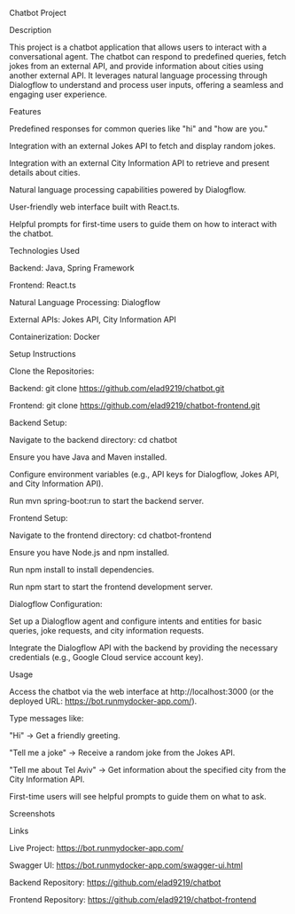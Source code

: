 Chatbot Project

Description

This project is a chatbot application that allows users to interact with a conversational agent. The chatbot can respond to predefined queries, fetch jokes from an external API, and provide information about cities using another external API. It leverages natural language processing through Dialogflow to understand and process user inputs, offering a seamless and engaging user experience.

Features





Predefined responses for common queries like "hi" and "how are you."



Integration with an external Jokes API to fetch and display random jokes.



Integration with an external City Information API to retrieve and present details about cities.



Natural language processing capabilities powered by Dialogflow.



User-friendly web interface built with React.ts.



Helpful prompts for first-time users to guide them on how to interact with the chatbot.

Technologies Used





Backend: Java, Spring Framework



Frontend: React.ts



Natural Language Processing: Dialogflow



External APIs: Jokes API, City Information API



Containerization: Docker

Setup Instructions





Clone the Repositories:





Backend: git clone https://github.com/elad9219/chatbot.git



Frontend: git clone https://github.com/elad9219/chatbot-frontend.git



Backend Setup:





Navigate to the backend directory: cd chatbot



Ensure you have Java and Maven installed.



Configure environment variables (e.g., API keys for Dialogflow, Jokes API, and City Information API).



Run mvn spring-boot:run to start the backend server.



Frontend Setup:





Navigate to the frontend directory: cd chatbot-frontend



Ensure you have Node.js and npm installed.



Run npm install to install dependencies.



Run npm start to start the frontend development server.



Dialogflow Configuration:





Set up a Dialogflow agent and configure intents and entities for basic queries, joke requests, and city information requests.



Integrate the Dialogflow API with the backend by providing the necessary credentials (e.g., Google Cloud service account key).

Usage





Access the chatbot via the web interface at http://localhost:3000 (or the deployed URL: https://bot.runmydocker-app.com/).



Type messages like:





"Hi" → Get a friendly greeting.



"Tell me a joke" → Receive a random joke from the Jokes API.



"Tell me about Tel Aviv" → Get information about the specified city from the City Information API.



First-time users will see helpful prompts to guide them on what to ask.

Screenshots



Links





Live Project: https://bot.runmydocker-app.com/



Swagger UI: https://bot.runmydocker-app.com/swagger-ui.html



Backend Repository: https://github.com/elad9219/chatbot



Frontend Repository: https://github.com/elad9219/chatbot-frontend
